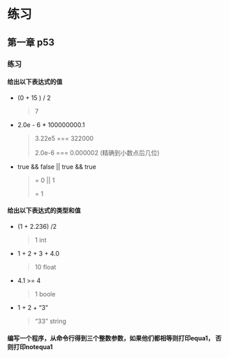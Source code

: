 # 练习

## 第一章 p53

### 练习

####  给出以下表达式的值

+ (0 + 15 ) / 2

  > 7

+ 2.0e - 6 * 100000000.1

  > 3.22e5 === 322000
  >
  > 2.0e-6 === 0.000002 (精确到小数点后几位)

+ true && false || true && true

  > = 0 || 1
  >
  > = 1

#### 给出以下表达式的类型和值

+ (1 + 2.236) /2

  > 1 int

+ 1 + 2 + 3 + 4.0

  > 10  float

+ 4.1 >= 4

  > 1 boole

+ 1 + 2 + “3”

  > “33”  string

#### 编写一个程序，从命令行得到三个整数参数，如果他们都相等则打印equa1， 否则打印notequa1

```

```

